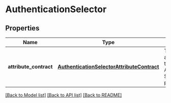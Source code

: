 # AuthenticationSelector

## Properties
Name | Type | Description | Notes
------------ | ------------- | ------------- | -------------
**attribute_contract** | [**AuthenticationSelectorAttributeContract**](AuthenticationSelectorAttributeContract.md) | The list of attributes that the Authentication Selector provides. | [optional] 

[[Back to Model list]](../README.md#documentation-for-models) [[Back to API list]](../README.md#documentation-for-api-endpoints) [[Back to README]](../README.md)


